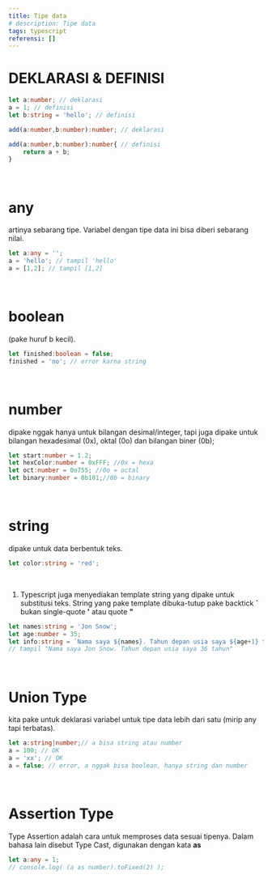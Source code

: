 ```yaml
---
title: Tipe data
# description: Tipe data
tags: typescript
referensi: []
---
```


# DEKLARASI & DEFINISI
```ts
let a:number; // deklarasi
a = 1; // definisi
let b:string = 'hello'; // definisi

add(a:number,b:number):number; // deklarasi

add(a:number,b:number):number{ // definisi
    return a + b;
}
```
<br>

# any
artinya sebarang tipe. Variabel dengan tipe data ini bisa diberi sebarang nilai. 
```ts
let a:any = '';
a = 'hello'; // tampil 'hello'
a = [1,2]; // tampil [1,2]
``` 
<br>

# boolean 
(pake huruf b kecil).
```ts
let finished:boolean = false;
finished = 'no'; // error karna string
```
<br>

# number 
dipake nggak hanya untuk bilangan desimal/integer, tapi juga dipake untuk
bilangan hexadesimal (0x), oktal (0o) dan bilangan biner (0b);
```ts
let start:number = 1.2;
let hexColor:number = 0xFFF; //0x = hexa
let oct:number = 0o755; //0o = octal
let binary:number = 0b101;//0b = binary
```
<br>

# string
dipake untuk data berbentuk teks.
```ts
let color:string = 'red';
```
<br>


1. Typescript juga menyediakan template string yang dipake untuk substitusi teks. String yang
pake template dibuka-tutup pake backtick **`** bukan single-quote **'** atau quote **"**
```ts
let names:string = 'Jon Snow';
let age:number = 35;
let info:string = `Nama saya ${names}. Tahun depan usia saya ${age+1} tahun`;
// tampil "Nama saya Jon Snow. Tahun depan usia saya 36 tahun" 
```
<br>

# Union Type
kita pake untuk deklarasi variabel untuk tipe data lebih dari satu (mirip any tapi terbatas).
```ts
let a:string|number;// a bisa string atau number
a = 100; // OK
a = 'xx'; // OK
a = false; // error, a nggak bisa boolean, hanya string dan number
```
<br>

# Assertion Type
Type Assertion adalah cara untuk memproses data sesuai tipenya. Dalam bahasa lain disebut Type Cast, digunakan dengan kata **as**
```ts
let a:any = 1;
// console.log( (a as number).toFixed(2) );
```